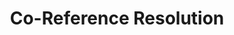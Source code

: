 ---
title: "Co-Reference Resolution"

categories: ['']

tags: ['Co-Reference', 'Resolution']

arwords: 'الكشف عن الإشارات المشتركة'

arexps: []

enwords: ['Co-Reference Resolution']

enexps: []

arlexicons: 'ك'

enlexicons: 'C'

authors: ['Ruqayya Roshdy']

translators: ['']

citations: 'تطبيقات الذكاء الاصطناعي في خدمة اللغة العربية'

sources: 'مركز الملك عبدالله بن عبدالعزيز الدولي لخدمة اللغة العربية'

word: "true"

slug: ""
---